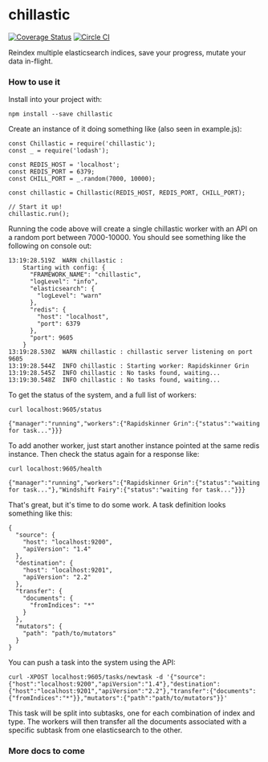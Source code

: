 # chillastic
[![Coverage Status](https://coveralls.io/repos/github/groupby/chillastic/badge.svg?branch=master)](https://coveralls.io/github/groupby/chillastic?branch=master) [![Circle CI](https://circleci.com/gh/groupby/chillastic.svg?style=svg)](https://circleci.com/gh/groupby/chillastic)

Reindex multiple elasticsearch indices, save your progress, mutate your data in-flight.

### How to use it
Install into your project with:
```
npm install --save chillastic
```

Create an instance of it doing something like (also seen in example.js):
```
const Chillastic = require('chillastic');
const _ = require('lodash');

const REDIS_HOST = 'localhost';
const REDIS_PORT = 6379;
const CHILL_PORT = _.random(7000, 10000);

const chillastic = Chillastic(REDIS_HOST, REDIS_PORT, CHILL_PORT);

// Start it up!
chillastic.run();
```

Running the code above will create a single chillastic worker with an API on a random port between 7000-10000. You should see something like the following on console out:
```
13:19:28.519Z  WARN chillastic : 
    Starting with config: {
      "FRAMEWORK_NAME": "chillastic",
      "logLevel": "info",
      "elasticsearch": {
        "logLevel": "warn"
      },
      "redis": {
        "host": "localhost",
        "port": 6379
      },
      "port": 9605
    }
13:19:28.530Z  WARN chillastic : chillastic server listening on port 9605
13:19:28.544Z  INFO chillastic : Starting worker: Rapidskinner Grin
13:19:28.545Z  INFO chillastic : No tasks found, waiting...
13:19:30.548Z  INFO chillastic : No tasks found, waiting...
```

To get the status of the system, and a full list of workers:
```
curl localhost:9605/status

{"manager":"running","workers":{"Rapidskinner Grin":{"status":"waiting for task..."}}}
```

To add another worker, just start another instance pointed at the same redis instance. Then check the status again for a response like:
```
curl localhost:9605/health

{"manager":"running","workers":{"Rapidskinner Grin":{"status":"waiting for task..."},"Windshift Fairy":{"status":"waiting for task..."}}}
```

That's great, but it's time to do some work. A task definition looks something like this:
```
{
  "source": {
    "host": "localhost:9200",
    "apiVersion": "1.4"
  },
  "destination": {
    "host": "localhost:9201",
    "apiVersion": "2.2"
  },
  "transfer": {
    "documents": {
      "fromIndices": "*"
    }
  },
  "mutators": {
    "path": "path/to/mutators"
  }
}
```

You can push a task into the system using the API:
```
curl -XPOST localhost:9605/tasks/newtask -d '{"source":{"host":"localhost:9200","apiVersion":"1.4"},"destination":{"host":"localhost:9201","apiVersion":"2.2"},"transfer":{"documents":{"fromIndices":"*"}},"mutators":{"path":"path/to/mutators"}}'
```

This task will be split into subtasks, one for each combination of index and type. The workers will then transfer all the documents associated with a specific subtask from one elasticsearch to the other.

### More docs to come
